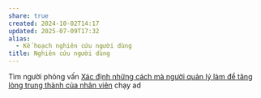 ```yaml
---
share: true
created: 2024-10-02T14:17
updated: 2025-07-09T17:32
alias:
  - Kế hoạch nghiên cứu người dùng
title: Nghiên cứu người dùng
---
```

Tìm người phỏng vấn
[Xác định những cách mà người quản lý làm để tăng lòng trung thành của nhân viên](./X%C3%A1c%20%C4%91%E1%BB%8Bnh%20nh%E1%BB%AFng%20c%C3%A1ch%20m%C3%A0%20ng%C6%B0%E1%BB%9Di%20qu%E1%BA%A3n%20l%C3%BD%20l%C3%A0m%20%C4%91%E1%BB%83%20t%C4%83ng%20l%C3%B2ng%20trung%20th%C3%A0nh%20c%E1%BB%A7a%20nh%C3%A2n%20vi%C3%AAn.md)
chạy ad
